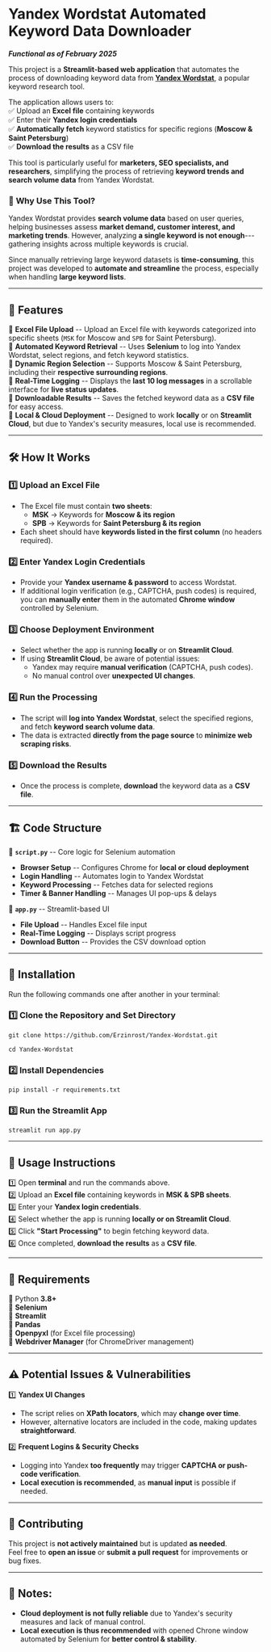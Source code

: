 **Yandex Wordstat Automated Keyword Data Downloader**
=====================================================

***Functional as of February 2025***

This project is a **Streamlit-based web application** that automates the process of downloading keyword data from [**Yandex Wordstat**](https://wordstat.yandex.ru/), a popular keyword research tool.

The application allows users to:\
✅ Upload an **Excel file** containing keywords\
✅ Enter their **Yandex login credentials**\
✅ **Automatically fetch** keyword statistics for specific regions (**Moscow & Saint Petersburg**)\
✅ **Download the results** as a CSV file

This tool is particularly useful for **marketers, SEO specialists, and researchers**, simplifying the process of retrieving **keyword trends and search volume data** from Yandex Wordstat.

### 📌 **Why Use This Tool?**

Yandex Wordstat provides **search volume data** based on user queries, helping businesses assess **market demand, customer interest, and marketing trends**. However, analyzing **a single keyword is not enough**---gathering insights across multiple keywords is crucial.

Since manually retrieving large keyword datasets is **time-consuming**, this project was developed to **automate and streamline** the process, especially when handling **large keyword lists**.

* * * * *

🚀 **Features**
---------------

🔹 **Excel File Upload** -- Upload an Excel file with keywords categorized into specific sheets (`MSK` for Moscow and `SPB` for Saint Petersburg).\
🔹 **Automated Keyword Retrieval** -- Uses **Selenium** to log into Yandex Wordstat, select regions, and fetch keyword statistics.\
🔹 **Dynamic Region Selection** -- Supports Moscow & Saint Petersburg, including their **respective surrounding regions**.\
🔹 **Real-Time Logging** -- Displays the **last 10 log messages** in a scrollable interface for **live status updates**.\
🔹 **Downloadable Results** -- Saves the fetched keyword data as a **CSV file** for easy access.\
🔹 **Local & Cloud Deployment** -- Designed to work **locally** or on **Streamlit Cloud**, but due to Yandex's security measures, local use is recommended.

* * * * *

🛠 **How It Works**
-------------------

### **1️⃣ Upload an Excel File**

-   The Excel file must contain **two sheets**:
    -   **MSK** → Keywords for **Moscow & its region**
    -   **SPB** → Keywords for **Saint Petersburg & its region**
-   Each sheet should have **keywords listed in the first column** (no headers required).

### **2️⃣ Enter Yandex Login Credentials**

-   Provide your **Yandex username & password** to access Wordstat.
-   If additional login verification (e.g., CAPTCHA, push codes) is required, you can **manually enter** them in the automated **Chrome window** controlled by Selenium.

### **3️⃣ Choose Deployment Environment**

-   Select whether the app is running **locally** or on **Streamlit Cloud**.
-   If using **Streamlit Cloud**, be aware of potential issues:
    -   Yandex may require **manual verification** (CAPTCHA, push codes).
    -   No manual control over **unexpected UI changes**.

### **4️⃣ Run the Processing**

-   The script will **log into Yandex Wordstat**, select the specified regions, and fetch **keyword search volume data**.
-   The data is extracted **directly from the page source** to **minimize web scraping risks**.

### **5️⃣ Download the Results**

-   Once the process is complete, **download** the keyword data as a **CSV file**.

* * * * *

🏗 **Code Structure**
---------------------

📂 **`script.py`** -- Core logic for Selenium automation

-   **Browser Setup** -- Configures Chrome for **local or cloud deployment**
-   **Login Handling** -- Automates login to Yandex Wordstat
-   **Keyword Processing** -- Fetches data for selected regions
-   **Timer & Banner Handling** -- Manages UI pop-ups & delays

📂 **`app.py`** -- Streamlit-based UI

-   **File Upload** -- Handles Excel file input
-   **Real-Time Logging** -- Displays script progress
-   **Download Button** -- Provides the CSV download option

* * * * *

📌 **Installation**
-------------------

Run the following commands one after another in your terminal:

### **1️⃣ Clone the Repository and Set Directory**
```
git clone https://github.com/Erzinrost/Yandex-Wordstat.git
```
```
cd Yandex-Wordstat
```
### **2️⃣ Install Dependencies**
```
pip install -r requirements.txt
```
### **3️⃣ Run the Streamlit App**
```
streamlit run app.py
```
* * * * *

📖 **Usage Instructions**
-------------------------

1️⃣ Open **terminal** and run the commands above.\
2️⃣ Upload an **Excel file** containing keywords in **MSK & SPB sheets**.\
3️⃣ Enter your **Yandex login credentials**.\
4️⃣ Select whether the app is running **locally or on Streamlit Cloud**.\
5️⃣ Click **"Start Processing"** to begin fetching keyword data.\
6️⃣ Once completed, **download the results** as a **CSV file**.

* * * * *

🔧 **Requirements**
-------------------

📌 Python **3.8+**\
📌 **Selenium**\
📌 **Streamlit**\
📌 **Pandas**\
📌 **Openpyxl** (for Excel file processing)\
📌 **Webdriver Manager** (for ChromeDriver management)

* * * * *

⚠️ **Potential Issues & Vulnerabilities**
-----------------------------------------

1️⃣ **Yandex UI Changes**

-   The script relies on **XPath locators**, which may **change over time**.
-   However, alternative locators are included in the code, making updates **straightforward**.

2️⃣ **Frequent Logins & Security Checks**

-   Logging into Yandex **too frequently** may trigger **CAPTCHA or push-code verification**.
-   **Local execution is recommended**, as **manual input** is possible if needed.

* * * * *

🤝 **Contributing**
-------------------

This project is **not actively maintained** but is updated **as needed**.\
Feel free to **open an issue** or **submit a pull request** for improvements or bug fixes.

* * * * *

📌 **Notes:**
-------------------

-   **Cloud deployment is not fully reliable** due to Yandex's security measures and lack of manual control.
-   **Local execution is thus recommended** with opened Chrone window automated by Selenium for **better control & stability**.
